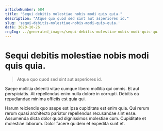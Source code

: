 ```yaml
---
articleNumber: 684
title: "Sequi debitis molestiae nobis modi quis quia."
description: "Atque quo quod sed sint aut asperiores id."
slug: 'sequi-debitis-molestiae-nobis-modi-quis-quia.'
date: 2020-10-26
rngImg: ../generated_images/sequi-debitis-molestiae-nobis-modi-quis-quia..jpg
---
```


# Sequi debitis molestiae nobis modi quis quia.

> Atque quo quod sed sint aut asperiores id.

Saepe mollitia deleniti vitae cumque libero mollitia qui omnis. Et aut perspiciatis. At repellendus enim nulla dolore in corrupti. Debitis ea repudiandae minima officiis est quia qui.
 Harum reiciendis quo saepe est ipsa cupiditate est enim quia. Qui rerum rerum quasi architecto pariatur repellendus recusandae sint esse. Assumenda dicta dolor quod dignissimos molestiae cum. Cupiditate et molestiae laborum. Dolor facere quidem et expedita sunt et.
